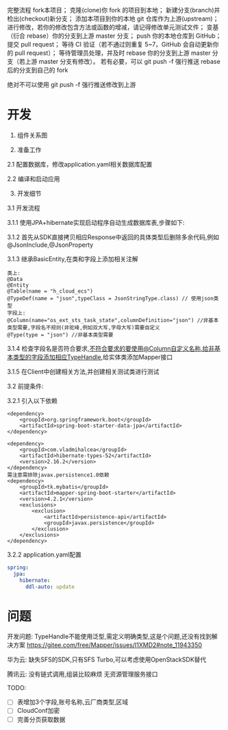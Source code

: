 完整流程
fork本项目；
克隆(clone)你 fork 的项目到本地；
新建分支(branch)并检出(checkout)新分支；
添加本项目到你的本地 git 仓库作为上游(upstream)；
进行修改，若你的修改包含方法或函数的增减，请记得修改单元测试文件；
变基（衍合 rebase）你的分支到上游 master 分支；
push 你的本地仓库到 GitHub；
提交 pull request；
等待 CI 验证（若不通过则重复 5~7，GitHub 会自动更新你的 pull request）；
等待管理员处理，并及时 rebase 你的分支到上游 master 分支（若上游 master 分支有修改）。
若有必要，可以 git push -f 强行推送 rebase 后的分支到自己的 fork

绝对不可以使用 git push -f 强行推送修改到上游

# 开发

1. 组件关系图

2. 准备工作

2.1 配置数据库，修改application.yaml相关数据库配置

2.2 编译和启动应用

3. 开发细节

3.1 开发流程

3.1.1 使用JPA+hibernate实现启动程序自动生成数据库表,步骤如下:

3.1.2 首先从SDK直接拷贝相应Response中返回的具体类型后删除多余代码,例如@JsonInclude,@JsonProperty

3.1.3 继承BasicEntity,在类和字段上添加相关注解

```shell
类上:
@Data
@Entity
@Table(name = "h_cloud_ecs")
@TypeDef(name = "json",typeClass = JsonStringType.class) // 使用json类型
字段上:
@Column(name="os_ext_sts_task_state",columnDefinition="json") //非基本类型需要,字段名不规则(非驼峰,例如双大写,字母大写)需要自定义
@Type(type = "json") //非基本类型需要
```

3.1.4 检查字段名是否符合要求,不符合要求的要使用@Column自定义名称.给非基本类型的字段添加相应TypeHandle,给实体类添加Mapper接口

3.1.5 在Client中创建相关方法,并创建相关测试类进行测试

3.2 前提条件:

3.2.1 引入以下依赖

```shell
<dependency>
    <groupId>org.springframework.boot</groupId>
    <artifactId>spring-boot-starter-data-jpa</artifactId>
</dependency>

<dependency>
    <groupId>com.vladmihalcea</groupId>
    <artifactId>hibernate-types-52</artifactId>
    <version>2.16.2</version>
</dependency>
需注意需排除javax.persistence1.0依赖
<dependency>
    <groupId>tk.mybatis</groupId>
    <artifactId>mapper-spring-boot-starter</artifactId>
    <version>4.2.1</version>
    <exclusions>
        <exclusion>
            <artifactId>persistence-api</artifactId>
            <groupId>javax.persistence</groupId>
        </exclusion>
    </exclusions>
</dependency>
```

3.2.2 application.yaml配置

```yaml
spring:
  jpa:
    hibernate:
      ddl-auto: update
```

# 问题

开发问题:
TypeHandle不能使用泛型,需定义明确类型,这是个问题,还没有找到解决方案
https://gitee.com/free/Mapper/issues/I1XMD2#note_11943350

华为云:
缺失SFS的SDK,只有SFS Turbo,可以考虑使用OpenStackSDK替代

腾讯云:
没有链式调用,组装比较麻烦
无资源管理服务接口

TODO:
- [ ] 表增加3个字段,账号名称,云厂商类型,区域
- [ ] CloudConf加密
- [ ] 完善分页获取数据
